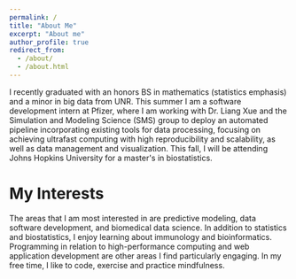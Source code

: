 ```yaml
---
permalink: /
title: "About Me"
excerpt: "About me"
author_profile: true
redirect_from: 
  - /about/
  - /about.html
---
```


I recently graduated with an honors BS in mathematics (statistics emphasis) and a minor in big data from UNR. This summer I am a software development intern at Pfizer, where I am working with Dr. Liang Xue and the Simulation and Modeling Science (SMS) group to deploy an automated pipeline incorporating existing tools for data processing, focusing on achieving ultrafast computing with high reproducibility and scalability, as well as data management and visualization. This fall, I will be attending Johns Hopkins University for a master's in biostatistics.

My Interests
======
The areas that I am most interested in are predictive modeling, data software development, and biomedical data science. In addition to statistics and biostatistics, I enjoy learning about immunology and bioinformatics. Programming in relation to high-performance computing and web application development are other areas I find particularly engaging. In my free time, I like to code, exercise and practice mindfulness.
